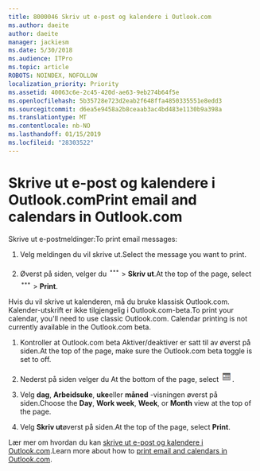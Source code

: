 ```yaml
---
title: 8000046 Skriv ut e-post og kalendere i Outlook.com
ms.author: daeite
author: daeite
manager: jackiesm
ms.date: 5/30/2018
ms.audience: ITPro
ms.topic: article
ROBOTS: NOINDEX, NOFOLLOW
localization_priority: Priority
ms.assetid: 40063c6e-2c45-420d-ae63-9eb274b64f5e
ms.openlocfilehash: 5b35728e723d2eab2f648ffa4850335551e8edd3
ms.sourcegitcommit: d6ea5e9458a2b8ceaab3ac4bd483e1130b9a398a
ms.translationtype: MT
ms.contentlocale: nb-NO
ms.lasthandoff: 01/15/2019
ms.locfileid: "28303522"
---
```

# <a name="print-email-and-calendars-in-outlookcom"></a><span data-ttu-id="6474f-102">Skrive ut e-post og kalendere i Outlook.com</span><span class="sxs-lookup"><span data-stu-id="6474f-102">Print email and calendars in Outlook.com</span></span>

<span data-ttu-id="6474f-103">Skrive ut e-postmeldinger:</span><span class="sxs-lookup"><span data-stu-id="6474f-103">To print email messages:</span></span>
  
1. <span data-ttu-id="6474f-104">Velg meldingen du vil skrive ut.</span><span class="sxs-lookup"><span data-stu-id="6474f-104">Select the message you want to print.</span></span>
    
2. <span data-ttu-id="6474f-105">Øverst på siden, velger du ![flere handlinger](media/64993e8a-4a62-43b1-aa05-90f5ad4cba54.png) \> **Skriv ut**.</span><span class="sxs-lookup"><span data-stu-id="6474f-105">At the top of the page, select ![More actions](media/64993e8a-4a62-43b1-aa05-90f5ad4cba54.png) \> **Print**.</span></span> 
    
<span data-ttu-id="6474f-p101">Hvis du vil skrive ut kalenderen, må du bruke klassisk Outlook.com. Kalender-utskrift er ikke tilgjengelig i Outlook.com-beta.</span><span class="sxs-lookup"><span data-stu-id="6474f-p101">To print your calendar, you'll need to use classic Outlook.com. Calendar printing is not currently available in the Outlook.com beta.</span></span>
  
1. <span data-ttu-id="6474f-108">Kontroller at Outlook.com beta Aktiver/deaktiver er satt til av øverst på siden.</span><span class="sxs-lookup"><span data-stu-id="6474f-108">At the top of the page, make sure the Outlook.com beta toggle is set to off.</span></span>
    
2. <span data-ttu-id="6474f-109">Nederst på siden velger du </span><span class="sxs-lookup"><span data-stu-id="6474f-109">At the bottom of the page, select</span></span> ![Kalender](media/9e1a821a-c32e-4851-a866-342a39ffdca0.png)<span data-ttu-id="6474f-111">.</span><span class="sxs-lookup"><span data-stu-id="6474f-111"></span></span>
    
3. <span data-ttu-id="6474f-112">Velg **dag**, **Arbeidsuke**, **uke**eller **måned** -visningen øverst på siden.</span><span class="sxs-lookup"><span data-stu-id="6474f-112">Choose the **Day**, **Work week**, **Week**, or **Month** view at the top of the page.</span></span> 
    
4. <span data-ttu-id="6474f-113">Velg **Skriv ut**øverst på siden.</span><span class="sxs-lookup"><span data-stu-id="6474f-113">At the top of the page, select **Print**.</span></span> 
    
<span data-ttu-id="6474f-114">Lær mer om hvordan du kan [skrive ut e-post og kalendere i Outlook.com](https://go.microsoft.com/fwlink/p/?linkid=2001208&amp;clcid=0x409).</span><span class="sxs-lookup"><span data-stu-id="6474f-114">Learn more about how to [print email and calendars in Outlook.com](https://go.microsoft.com/fwlink/p/?linkid=2001208&amp;clcid=0x409).</span></span>
  

